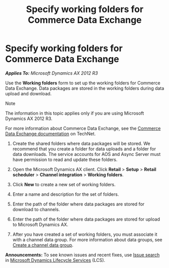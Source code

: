 ﻿---
title: Specify working folders for Commerce Data Exchange
TOCTitle: Specify working folders for Commerce Data Exchange
ms:assetid: 7287752d-5b02-4f95-9ff2-1fb8a3f9685d
ms:mtpsurl: https://technet.microsoft.com/en-us/library/Dn621058(v=AX.60)
ms:contentKeyID: 62200205
ms.date: 05/18/2015
mtps_version: v=AX.60
f1_keywords:
- Forms.RetailCDXFileStorageProvider
- MsDynAx060.Forms.RetailCDXFileStorageProvider
- 7287752d-5b02-4f95-9ff2-1fb8a3f9685d
- MsDynAx060.7287752d-5b02-4f95-9ff2-1fb8a3f9685d
---

# Specify working folders for Commerce Data Exchange 


_**Applies To:** Microsoft Dynamics AX 2012 R3_

Use the **Working folders** form to set up the working folders for Commerce Data Exchange. Data packages are stored in the working folders during data upload and download.


> [!NOTE]
> <P>The information in this topic applies only if you are using Microsoft Dynamics AX 2012 R3.</P>



For more information about Commerce Data Exchange, see the [Commerce Data Exchange documentation](http://go.microsoft.com/fwlink/?linkid=391057) on TechNet.

1.  Create the shared folders where data packages will be stored. We recommend that you create a folder for data uploads and a folder for data downloads. The service accounts for AOS and Async Server must have permission to read and update these folders.

2.  Open the Microsoft Dynamics AX client. Click **Retail** \> **Setup** \> **Retail scheduler** \> **Channel integration** \> **Working folders**.

3.  Click **New** to create a new set of working folders.

4.  Enter a name and description for the set of folders.

5.  Enter the path of the folder where data packages are stored for download to channels.

6.  Enter the path of the folder where data packages are stored for upload to Microsoft Dynamics AX.

7.  After you have created a set of working folders, you must associate it with a channel data group. For more information about data groups, see [Create a channel data group](create-a-channel-data-group.md).

  
**Announcements:** To see known issues and recent fixes, use [Issue search](http://go.microsoft.com/fwlink/?linkid=389258) in [Microsoft Dynamics Lifecycle Services](http://go.microsoft.com/fwlink/?linkid=306505) (LCS).

